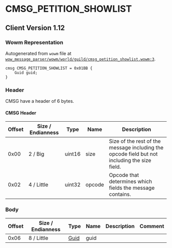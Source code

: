 # CMSG_PETITION_SHOWLIST

## Client Version 1.12

### Wowm Representation

Autogenerated from `wowm` file at [`wow_message_parser/wowm/world/guild/cmsg_petition_showlist.wowm:3`](https://github.com/gtker/wow_messages/tree/main/wow_message_parser/wowm/world/guild/cmsg_petition_showlist.wowm#L3).
```rust,ignore
cmsg CMSG_PETITION_SHOWLIST = 0x01BB {
    Guid guid;
}
```
### Header

CMSG have a header of 6 bytes.

#### CMSG Header

| Offset | Size / Endianness | Type   | Name   | Description |
| ------ | ----------------- | ------ | ------ | ----------- |
| 0x00   | 2 / Big           | uint16 | size   | Size of the rest of the message including the opcode field but not including the size field.|
| 0x02   | 4 / Little        | uint32 | opcode | Opcode that determines which fields the message contains.|

### Body

| Offset | Size / Endianness | Type | Name | Description | Comment |
| ------ | ----------------- | ---- | ---- | ----------- | ------- |
| 0x06 | 8 / Little | [Guid](../spec/packed-guid.md) | guid |  |  |

